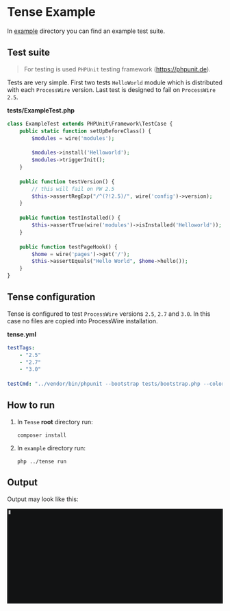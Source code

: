 # Tense Example

In [example](https://github.com/uiii/tense/tree/master/example) directory you can find an example test suite.

## Test suite

> For testing is used `PHPUnit` testing framework (https://phpunit.de).

Tests are very simple. First two tests `HelloWorld` module which is distributed with each `ProcessWire` version.
Last test is designed to fail on `ProcessWire 2.5`.

**tests/ExampleTest.php**
```php
class ExampleTest extends PHPUnit\Framework\TestCase {
	public static function setUpBeforeClass() {
		$modules = wire('modules');

		$modules->install('Helloworld');
		$modules->triggerInit();
	}

	public function testVersion() {
		// this will fail on PW 2.5
		$this->assertRegExp("/^(?!2.5)/", wire('config')->version);
	}

	public function testInstalled() {
		$this->assertTrue(wire('modules')->isInstalled('Helloworld'));
	}

	public function testPageHook() {
		$home = wire('pages')->get('/');
		$this->assertEquals("Hello World", $home->hello());
	}
}
```

## Tense configuration

Tense is configured to test `ProcessWire` versions `2.5`, `2.7` and `3.0`. In this case no files are copied into ProcessWire installation.

**tense.yml**
```yaml
testTags:
    - "2.5"
    - "2.7"
    - "3.0"

testCmd: "../vendor/bin/phpunit --bootstrap tests/bootstrap.php --colors tests/ExampleTest.php"
```

## How to run

1. In `Tense` **root** directory run:

	```
	composer install
	```

2. In `example` directory run:

	```
	php ../tense run
	```

## Output

Output may look like this:

[![video](asciicast.gif)](https://asciinema.org/a/109559)